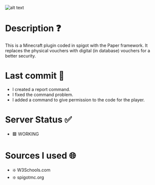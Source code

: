 ![alt text](https://cdn.discordapp.com/attachments/1171500295679913997/1232826466614509578/ccodelogo.png?ex=662ade9e&is=66298d1e&hm=bfd6471686c2eab226e1480b2f997a17913dbfc8c57dfa4690d8477fe449a38e&)

# Description ❓

This is a Minecraft plugin coded in spigot with the Paper framework. It replaces the physical vouchers with digital (in database) vouchers for a better security.

# Last commit 💯

- I created a report command.
- I fixed the command problem.
- I added a command to give permission to the code for the player.

# Server Status ✅

- 🟩 WORKING

# Sources I used 🌐

- ❇️ W3Schools.com
- ❇️ spigotmc.org
